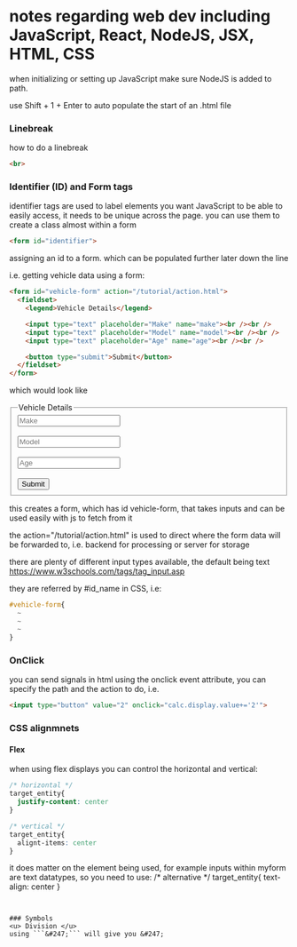  # notes regarding web dev including JavaScript, React, NodeJS, JSX, HTML, CSS

when initializing or setting up JavaScript make sure NodeJS is added to path.

use Shift + 1 + Enter to auto populate the start of an .html file


### Linebreak

how to do a linebreak
```html
<br>
```

### Identifier (ID) and Form tags
identifier tags are used to label elements you want JavaScript to be able to easily access, it needs to be unique across the page. you can use them to create a class almost within a form

```html
<form id="identifier">
```

assigning an id to a form. which can be populated further later down the line


i.e. getting vehicle data using a form:

```html
<form id="vehicle-form" action="/tutorial/action.html">
  <fieldset>
    <legend>Vehicle Details</legend>

    <input type="text" placeholder="Make" name="make"><br /><br />
    <input type="text" placeholder="Model" name="model"><br /><br />
    <input type="text" placeholder="Age" name="age"><br /><br />

    <button type="submit">Submit</button>
  </fieldset>
</form>
```

which would look like

<form id="vehicle-form" action="/tutorial/action.html">
  <fieldset>
    <legend>Vehicle Details</legend>
    <input type="text" placeholder="Make" name="make"><br /><br />
    <input type="text" placeholder="Model" name="model"><br /><br />
    <input type="text" placeholder="Age" name="age"><br /><br />
    <button type="submit">Submit</button>
  </fieldset>
</form>

this creates a form, which has id vehicle-form, that takes inputs and can be used easily with js to fetch from it

the action="/tutorial/action.html" is used to direct where the form data will be forwarded to, i.e. backend for processing or server for storage

there are plenty of different input types available, the default being text
https://www.w3schools.com/tags/tag_input.asp


they are referred by #id_name in CSS, i.e:
```css
#vehicle-form{
  ~
  ~
  ~
}
```


### OnClick

you can send signals in html using the onclick event attribute, you can specify the path and the action to do, i.e.
```html 
<input type="button" value="2" onclick="calc.display.value+='2'">
```


### CSS alignmnets

#### Flex
when using flex displays you can control the horizontal and vertical:

```css
/* horizontal */
target_entity{
  justify-content: center
}

/* vertical */
target_entity{
  alignt-items: center
}
```

it does matter on the element being used, for example inputs within myform are text datatypes, so you need to use:
/* alternative */
target_entity{
  text-align: center
}
```


### Symbols
<u> Division </u>
using ```&#247;``` will give you &#247;